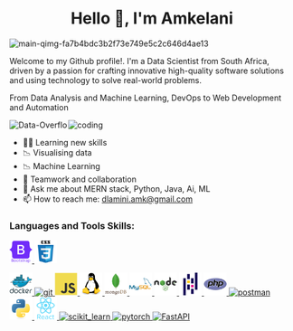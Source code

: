 <h1 align="center">Hello 👋, I'm Amkelani</h1>

<!--
**Data-Overflo/Data-Overflo** is a ✨ _special_ ✨ repository because its `README.md` (this file) appears on your GitHub profile.

Here are some ideas to get you started:

  * 🔭 I am Currently working as **Chief Data Scientist(Sr.AWS AI ML Solution Architect)** at [IBM](https://www.ibm.com/in-en)
- 🔭 I’m currently working on ...
- 🌱 I’m currently learning **V, Type Script, DevOps tools, other development tools**
- ✍🏾 Learning new skills
- 📉 Visualising data
- 📉 Machine Learning
- 🤝 Teamwork and collaboration
- 👯 I’m looking to collaborate on ...
- 🤔 I’m looking for help with ...
- 💬 Ask me about **MERN stack, Programming, Ai, ML**
- 📫 How to reach me: **dlamini.amk@gmail.com**
- 😄 Pronouns: ...
- ⚡ Fun fact: ...
-->
![main-qimg-fa7b4bdc3b2f73e749e5c2c646d4ae13](https://user-images.githubusercontent.com/8805744/183447964-0216585b-499c-4bbf-a565-b04339b4b53c.gif)

<p> Welcome to my Github profile!. I'm a Data Scientist from South Africa, driven by a passion for crafting innovative high-quality software solutions and using technology to solve real-world problems.</p>
<p>From Data Analysis and Machine Learning, DevOps to Web Development and Automation</p>


<img align="right" alt="coding" width="400" src="https://raw.githubusercontent.com/hasibul-hasan-shuvo/hasibul-hasan-shuvo/main/images/coding-boy.gif">

<p align="left"> <img src="https://komarev.com/ghpvc/?username=Data-Overflo&label=Profile%20views&color=0e75b6&style=flat" alt="Data-Overflo" /> </p>




 <!--
**Data-Overflo/Data-Overflo** is a ✨ _special_ ✨ repository because its `README.md` (this file) appears on your GitHub profile.

Here are some ideas to get you started:

  * 🔭 I am Currently working as **Chief Data Scientist(Sr.AWS AI ML Solution Architect)** at [IBM](https://www.ibm.com/in-en)
- 🔭 I’m currently working on ...
- 🌱 I’m currently learning **V, Type Script, DevOps tools, other development tools**-->
- ✍🏾 Learning new skills
- 📉 Visualising data
- 📉 Machine Learning
- 🤝 Teamwork and collaboration
- 💬 Ask me about MERN stack, Python, Java, Ai, ML
- 📫 How to reach me: dlamini.amk@gmail.com

<h3 align="left">Languages and Tools Skills:</h3>
<a href="https://getbootstrap.com" target="_blank" rel="noreferrer"> <img src="https://raw.githubusercontent.com/devicons/devicon/master/icons/bootstrap/bootstrap-plain-wordmark.svg" alt="bootstrap" width="40" height="40"/> </a> <a href="https://www.w3schools.com/css/" target="_blank" rel="noreferrer"> <img src="https://raw.githubusercontent.com/devicons/devicon/master/icons/css3/css3-original-wordmark.svg" alt="css3" width="40" height="40"/> </a>
<p align="left"><a href="https://aws.amazon.com" target="_blank" rel="noreferrer"> <a href="https://www.docker.com/" target="_blank" rel="noreferrer"> <img src="https://raw.githubusercontent.com/devicons/devicon/master/icons/docker/docker-original-wordmark.svg" alt="docker" width="40" height="40"/> </a>  <a href="https://git-scm.com/" target="_blank" rel="noreferrer"> <img src="https://www.vectorlogo.zone/logos/git-scm/git-scm-icon.svg" alt="git" width="40" height="40"/> </a> <a href="https://developer.mozilla.org/en-US/docs/Web/JavaScript" target="_blank" rel="noreferrer"> <img src="https://raw.githubusercontent.com/devicons/devicon/master/icons/javascript/javascript-original.svg" alt="javascript" width="40" height="40"/> </a> <a href="https://www.linux.org/" target="_blank" rel="noreferrer"> <img src="https://raw.githubusercontent.com/devicons/devicon/master/icons/linux/linux-original.svg" alt="linux" width="40" height="40"/> </a> <a href="https://www.mongodb.com/" target="_blank" rel="noreferrer"> <img src="https://raw.githubusercontent.com/devicons/devicon/master/icons/mongodb/mongodb-original-wordmark.svg" alt="mongodb" width="40" height="40"/> </a> <a href="https://www.mysql.com/" target="_blank" rel="noreferrer"> <img src="https://raw.githubusercontent.com/devicons/devicon/master/icons/mysql/mysql-original-wordmark.svg" alt="mysql" width="40" height="40"/> </a> <a href="https://nodejs.org" target="_blank" rel="noreferrer"> <img src="https://raw.githubusercontent.com/devicons/devicon/master/icons/nodejs/nodejs-original-wordmark.svg" alt="nodejs" width="40" height="40"/> </a> <a href="https://pandas.pydata.org/" target="_blank" rel="noreferrer"> <img src="https://raw.githubusercontent.com/devicons/devicon/2ae2a900d2f041da66e950e4d48052658d850630/icons/pandas/pandas-original.svg" alt="pandas" width="40" height="40"/> </a> <a href="https://www.php.net" target="_blank" rel="noreferrer"> <img src="https://raw.githubusercontent.com/devicons/devicon/master/icons/php/php-original.svg" alt="php" width="40" height="40"/> </a> <a href="https://postman.com" target="_blank" rel="noreferrer"> <img src="https://www.vectorlogo.zone/logos/getpostman/getpostman-icon.svg" alt="postman" width="40" height="40"/> </a> <a href="https://www.python.org" target="_blank" rel="noreferrer"> <img src="https://raw.githubusercontent.com/devicons/devicon/master/icons/python/python-original.svg" alt="python" width="40" height="40"/> </a> <a href="https://reactjs.org/" target="_blank" rel="noreferrer"> <img src="https://raw.githubusercontent.com/devicons/devicon/master/icons/react/react-original-wordmark.svg" alt="react" width="40" height="40"/> </a> <a href="https://scikit-learn.org/" target="_blank" rel="noreferrer"> <img src="https://upload.wikimedia.org/wikipedia/commons/0/05/Scikit_learn_logo_small.svg" alt="scikit_learn" width="40" height="40"/> </a> <a href="https://pytorch.org/" target="_blank" rel="noreferrer"> <img src="https://www.vectorlogo.zone/logos/pytorch/pytorch-icon.svg" alt="pytorch" width="40" height="40"/> </a>
<a href="https://fastapi.tiangolo.com/" target="_blank" rel="noreferrer">
    <img src="https://www.vectorlogo.zone/logos/fastapi.io/fastapi.io-icon.svg" alt="FastAPI" width="40" height="40"/>
</a>



</p>


